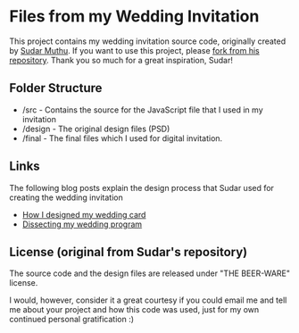 Files from my Wedding Invitation
================

This project contains my wedding invitation source code, originally created by [Sudar Muthu](https://github.com/sudar). If you want to use this project, please [fork from his repository](https://github.com/sudar/wedding-invitation). Thank you so much for a great inspiration, Sudar!

Folder Structure
--------------

 - /src - Contains the source for the JavaScript file that I used in my invitation
 - /design - The original design files (PSD)
 - /final - The final files which I used for digital invitation.

Links
-------------

The following blog posts explain the design process that Sudar used for creating the wedding invitation

 - [How I designed my wedding card](http://sudarmuthu.com/blog/how-i-designed-my-wedding-invitation)
 - [Dissecting my wedding program](http://sudarmuthu.com/blog/dissecting-my-wedding-program)

License (original from Sudar's repository)
--------------

The source code and the design files are released under "THE BEER-WARE" license.

I would, however, consider it a great courtesy if you could email me and tell me about your project and how this code was used, just for my own continued personal gratification :)
